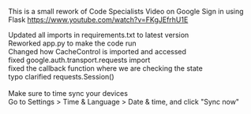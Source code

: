 This is a small rework of Code Specialists Video on Google Sign in using Flask
https://www.youtube.com/watch?v=FKgJEfrhU1E

Updated all imports in requirements.txt to latest version \
Reworked app.py to make the code run \
Changed how CacheControl is imported and accessed  \
fixed google.auth.transport.requests import \
fixed the callback function where we are checking the state \
typo clarified requests.Session() \
\
Make sure to time sync your devices \
Go to Settings > Time & Language > Date & time, and click "Sync now" 
